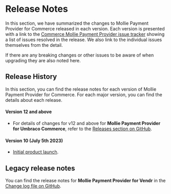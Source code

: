 # Release Notes

In this section, we have summarized the changes to Mollie Payment Provider for Commerce released in each version. Each version is presented with a link to the [Commerce Mollie Payment Provider issue tracker](https://github.com/umbraco/Umbraco.Commerce.PaymentProviders.Mollie/issues) showing a list of issues resolved in the release. We also link to the individual issues themselves from the detail.

If there are any breaking changes or other issues to be aware of when upgrading they are also noted here.

## Release History

In this section, you can find the release notes for each version of Mollie Payment Provider for Commerce. For each major version, you can find the details about each release.

#### Version 12 and above

* For details of changes for v12 and above for **Mollie Payment Provider for Umbraco Commerce**, refer to the [Releases section on GitHub](https://github.com/umbraco/Umbraco.Commerce.PaymentProviders.Mollie/releases).&#x20;

#### Version 10 **(July 5th 2023)**

* [Initial product launch](https://umbraco.com/blog/umbraco-commerce-release/).

## Legacy release notes

You can find the release notes for **Mollie Payment Provider for Vendr** in the [Change log file on GitHub](../../changelog-archive/mollie.md).
